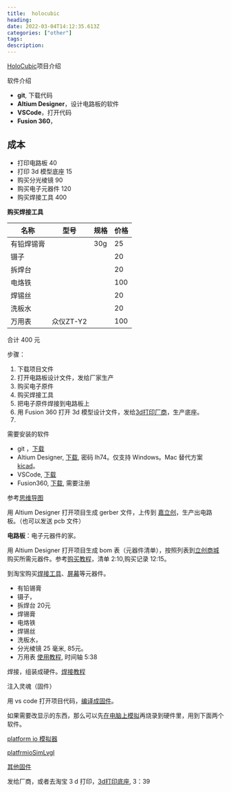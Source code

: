 ```yaml
---
title:  holocubic
heading: 
date: 2022-03-04T14:12:35.613Z
categories: ["other"]
tags: 
description: 
---
```


[HoloCubic](https://github.com/peng-zhihui/HoloCubic)项目介绍

软件介绍
- **git**, 下载代码
- **Altium Designer**，设计电路板的软件
- **VSCode**，打开代码
- **Fusion 360**，

## 成本 
- 打印电路板 40
- 打印 3d 模型底座  15
- 购买分光棱镜 90
- 购买电子元器件 120
- 购买焊接工具 400

**购买焊接工具** 

| 名称       | 型号 | 规格      | 价格 |
| ---------- | ---- | --------- | ---- |
| 有铅焊锡膏 |      | 30g       | 25   |
| 镊子       |      |           | 20   |
| 拆焊台     |      |           | 20   |
| 电烙铁     |      |           | 100  |
| 焊锡丝     |      |           | 20   |
| 洗板水     |      |           | 20   |
| 万用表     | 众仪ZT-Y2     |           | 100  |
合计 400 元


 



步骤：
1. 下载项目文件
2. 打开电路板设计文件，发给厂家生产
3. 购买电子原件
4. 购买焊接工具
5. 把电子原件焊接到电路板上
6. 用 Fusion 360 打开 3d 模型设计文件，发给[3d打印厂商](https://www.sanweihou.com/)，生产底座。
7. 


需要安装的软件
- git ，[下载](https://git-scm.com/downloads)
- Altium Designer, [下载](https://pan.baidu.com/share/init?surl=Pv9k0FPlfHzJUIcYQFhbew), 密码 lh74。仅支持 Windows。Mac 替代方案 [kicad](https://www.kicad.org/)。
- VSCode, [下载](https://code.visualstudio.com/)
- Fusion360,  [下载](https://www.autodesk.com.cn/products/fusion-360/free-trial?trial=trialdownloads-f360), 需要注册

参考[思维导图]([软件](https://www.canva.cn/design/DAEw1e4CEyc/X1hiJK5UU0n6zFql7MuHDA/view?utm_content=DAEw1e4CEyc&utm_campaign=designshare&utm_medium=link&utm_source=publishshareli#3))


用 Altium  Designer 打开项目生成 gerber 文件，上传到 [嘉立创](https://www.jlc.com/)，生产出电路板。（也可以发送 pcb 文件）

**电路板**：电子元器件的家。

用 Altium Designer 打开项目生成 bom 表（元器件清单），按照列表到[立创商城](https://www.szlcsc.com/)购买所需元器件。参考[购买教程](https://www.bilibili.com/video/BV11h41147iJ?p=3&spm_id_from=pageDriver)，清单 2:10,购买记录 12:15。

到淘宝购买[焊接工具](https://www.bilibili.com/video/BV11h41147iJ?p=4&spm_id_from=pageDriver)、[屏幕](https://www.bilibili.com/video/BV11h41147iJ?p=8&spm_id_from=pageDriver)等元器件。
- 有铅锡膏
- 镊子，
- 拆焊台 20元
- 焊锡膏
- 电烙铁
- 焊锡丝
- 洗板水，
- 分光棱镜 25 毫米, 85元。
- 万用表 [使用教程](https://www.bilibili.com/video/BV11h41147iJ?p=11),  时间轴 5:38

焊接，组装成硬件。[焊接教程](https://www.bilibili.com/video/BV11h41147iJ?p=11)


注入灵魂（固件）

用 vs code 打开项目代码，[编译成固件](https://www.bilibili.com/video/BV11h41147iJ?p=5&spm_id_from=pageDriver)。


如果需要改显示的东西，那么可以先[在电脑上模拟](https://www.bilibili.com/video/BV11h41147iJ?p=6&spm_id_from=pageDriver)再烧录到硬件里，用到下面两个软件。

[platform io 模拟器](https://github.com/lvgl/lv_platformio)

[platfrmioSimLvgl](https://github.com/Sakulaczx/platfrmioSimLvgl)


[其他固件](https://github.com/ClimbSnail/HoloCubic_AIO)


发给厂商，或者去淘宝 3 d 打印，[3d打印底座](https://www.bilibili.com/video/BV11h41147iJ?p=7&spm_id_from=pageDriver), 3：39


